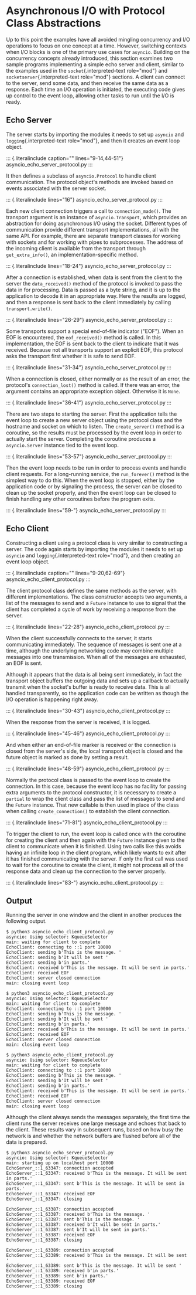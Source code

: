 # Asynchronous I/O with Protocol Class Abstractions

Up to this point the examples have all avoided mingling concurrency and I/O operations to focus on one concept at a time. However, switching contexts when I/O blocks is one of the primary use cases for `asyncio`. Building on the concurrency concepts already introduced, this section examines two sample programs implementing a simple echo server and client, similar to the examples used in the `socket`{.interpreted-text role="mod"} and `socketserver`{.interpreted-text role="mod"} sections. A client can connect to the server, send some data, and then receive the same data as a response. Each time an I/O operation is initiated, the executing code gives up control to the event loop, allowing other tasks to run until the I/O is ready.

## Echo Server

The server starts by importing the modules it needs to set up `asyncio` and `logging`{.interpreted-text role="mod"}, and then it creates an event loop object.

::: {.literalinclude caption="" lines="9-14,44-51"} asyncio_echo_server_protocol.py :::

It then defines a subclass of `asyncio.Protocol` to handle client communication. The protocol object\'s methods are invoked based on events associated with the server socket.

::: {.literalinclude lines="16"} asyncio_echo_server_protocol.py :::

Each new client connection triggers a call to `connection_made()`. The transport argument is an instance of `asyncio.Transport`, which provides an abstraction for doing asynchronous I/O using the socket. Different types of communication provide different transport implementations, all with the same API. For example, there are separate transport classes for working with sockets and for working with pipes to subprocesses. The address of the incoming client is available from the transport through `get_extra_info()`, an implementation-specific method.

::: {.literalinclude lines="18-24"} asyncio_echo_server_protocol.py :::

After a connection is established, when data is sent from the client to the server the `data_received()` method of the protocol is invoked to pass the data in for processing. Data is passed as a byte string, and it is up to the application to decode it in an appropriate way. Here the results are logged, and then a response is sent back to the client immediately by calling `transport.write()`.

::: {.literalinclude lines="26-29"} asyncio_echo_server_protocol.py :::

Some transports support a special end-of-file indicator (\"EOF\"). When an EOF is encountered, the `eof_received()` method is called. In this implementation, the EOF is sent back to the client to indicate that it was received. Because not all transports support an explicit EOF, this protocol asks the transport first whether it is safe to send EOF.

::: {.literalinclude lines="31-34"} asyncio_echo_server_protocol.py :::

When a connection is closed, either normally or as the result of an error, the protocol\'s `connection_lost()` method is called. If there was an error, the argument contains an appropriate exception object. Otherwise it is `None`.

::: {.literalinclude lines="36-41"} asyncio_echo_server_protocol.py :::

There are two steps to starting the server. First the application tells the event loop to create a new server object using the protocol class and the hostname and socket on which to listen. The `create_server()` method is a coroutine, so the results must be processed by the event loop in order to actually start the server. Completing the coroutine produces a `asyncio.Server` instance tied to the event loop.

::: {.literalinclude lines="53-57"} asyncio_echo_server_protocol.py :::

Then the event loop needs to be run in order to process events and handle client requests. For a long-running service, the `run_forever()` method is the simplest way to do this. When the event loop is stopped, either by the application code or by signaling the process, the server can be closed to clean up the socket properly, and then the event loop can be closed to finish handling any other coroutines before the program exits.

::: {.literalinclude lines="59-"} asyncio_echo_server_protocol.py :::

## Echo Client

Constructing a client using a protocol class is very similar to constructing a server. The code again starts by importing the modules it needs to set up `asyncio` and `logging`{.interpreted-text role="mod"}, and then creating an event loop object.

::: {.literalinclude caption="" lines="9-20,62-69"} asyncio_echo_client_protocol.py :::

The client protocol class defines the same methods as the server, with different implementations. The class constructor accepts two arguments, a list of the messages to send and a `Future` instance to use to signal that the client has completed a cycle of work by receiving a response from the server.

::: {.literalinclude lines="22-28"} asyncio_echo_client_protocol.py :::

When the client successfully connects to the server, it starts communicating immediately. The sequence of messages is sent one at a time, although the underlying networking code may combine multiple messages into one transmission. When all of the messages are exhausted, an EOF is sent.

Although it appears that the data is all being sent immediately, in fact the transport object buffers the outgoing data and sets up a callback to actually transmit when the socket\'s buffer is ready to receive data. This is all handled transparently, so the application code can be written as though the I/O operation is happening right away.

::: {.literalinclude lines="30-43"} asyncio_echo_client_protocol.py :::

When the response from the server is received, it is logged.

::: {.literalinclude lines="45-46"} asyncio_echo_client_protocol.py :::

And when either an end-of-file marker is received or the connection is closed from the server\'s side, the local transport object is closed and the future object is marked as done by setting a result.

::: {.literalinclude lines="48-59"} asyncio_echo_client_protocol.py :::

Normally the protocol class is passed to the event loop to create the connection. In this case, because the event loop has no facility for passing extra arguments to the protocol constructor, it is necessary to create a `partial` to wrap the client class and pass the list of messages to send and the `Future` instance. That new callable is then used in place of the class when calling `create_connection()` to establish the client connection.

::: {.literalinclude lines="71-81"} asyncio_echo_client_protocol.py :::

To trigger the client to run, the event loop is called once with the coroutine for creating the client and then again with the `Future` instance given to the client to communicate when it is finished. Using two calls like this avoids having an infinite loop in the client program, which likely wants to exit after it has finished communicating with the server. If only the first call was used to wait for the coroutine to create the client, it might not process all of the response data and clean up the connection to the server properly.

::: {.literalinclude lines="83-"} asyncio_echo_client_protocol.py :::

## Output

Running the server in one window and the client in another produces the following output.

```{.sourceCode .none}
$ python3 asyncio_echo_client_protocol.py
asyncio: Using selector: KqueueSelector
main: waiting for client to complete
EchoClient: connecting to ::1 port 10000
EchoClient: sending b'This is the message. '
EchoClient: sending b'It will be sent '
EchoClient: sending b'in parts.'
EchoClient: received b'This is the message. It will be sent in parts.'
EchoClient: received EOF
EchoClient: server closed connection
main: closing event loop

$ python3 asyncio_echo_client_protocol.py
asyncio: Using selector: KqueueSelector
main: waiting for client to complete
EchoClient: connecting to ::1 port 10000
EchoClient: sending b'This is the message. '
EchoClient: sending b'It will be sent '
EchoClient: sending b'in parts.'
EchoClient: received b'This is the message. It will be sent in parts.'
EchoClient: received EOF
EchoClient: server closed connection
main: closing event loop

$ python3 asyncio_echo_client_protocol.py
asyncio: Using selector: KqueueSelector
main: waiting for client to complete
EchoClient: connecting to ::1 port 10000
EchoClient: sending b'This is the message. '
EchoClient: sending b'It will be sent '
EchoClient: sending b'in parts.'
EchoClient: received b'This is the message. It will be sent in parts.'
EchoClient: received EOF
EchoClient: server closed connection
main: closing event loop
```

Although the client always sends the messages separately, the first time the client runs the server receives one large message and echoes that back to the client. These results vary in subsequent runs, based on how busy the network is and whether the network buffers are flushed before all of the data is prepared.

```{.sourceCode .none}
$ python3 asyncio_echo_server_protocol.py
asyncio: Using selector: KqueueSelector
main: starting up on localhost port 10000
EchoServer_::1_63347: connection accepted
EchoServer_::1_63347: received b'This is the message. It will be sent in parts.'
EchoServer_::1_63347: sent b'This is the message. It will be sent in parts.'
EchoServer_::1_63347: received EOF
EchoServer_::1_63347: closing

EchoServer_::1_63387: connection accepted
EchoServer_::1_63387: received b'This is the message. '
EchoServer_::1_63387: sent b'This is the message. '
EchoServer_::1_63387: received b'It will be sent in parts.'
EchoServer_::1_63387: sent b'It will be sent in parts.'
EchoServer_::1_63387: received EOF
EchoServer_::1_63387: closing

EchoServer_::1_63389: connection accepted
EchoServer_::1_63389: received b'This is the message. It will be sent '
EchoServer_::1_63389: sent b'This is the message. It will be sent '
EchoServer_::1_63389: received b'in parts.'
EchoServer_::1_63389: sent b'in parts.'
EchoServer_::1_63389: received EOF
EchoServer_::1_63389: closing
```
